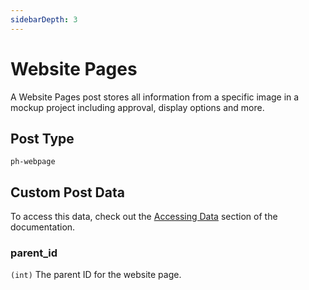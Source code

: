 ```yaml
---
sidebarDepth: 3
---
```


# Website Pages
A Website Pages post stores all information from a specific image in a mockup project including
approval, display options and more.

## Post Type
`ph-webpage`

## Custom Post Data
To access this data, check out the [Accessing Data](/data-structures/accessing-data.html) 
section of the documentation.

### parent_id
`(int)` The parent ID for the website page.